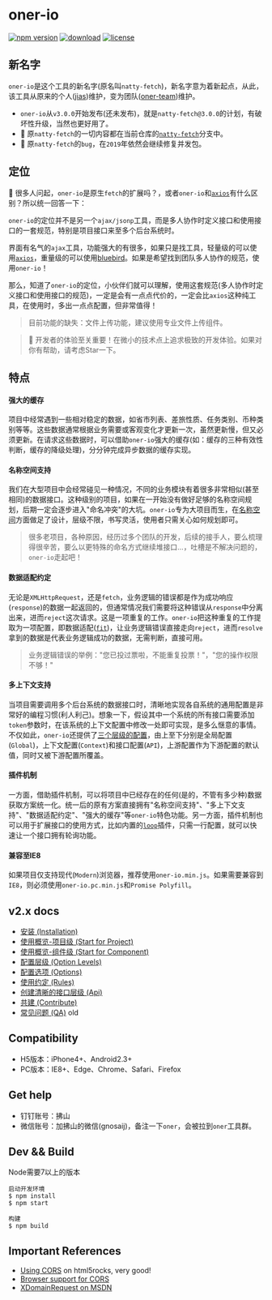 # oner-io

[![npm version](https://img.shields.io/npm/v/oner-io.svg?style=flat)](https://www.npmjs.com/package/oner-io) [![download](https://img.shields.io/npm/dm/oner-io.svg?style=flat)](https://www.npmjs.com/package/oner-io) [![license](https://img.shields.io/badge/license-MIT-blue.svg?style=flat)](https://raw.githubusercontent.com/jias/oner-io/master/LICENSE)

## 新名字

`oner-io`是这个工具的新名字(原名叫`natty-fetch`)，新名字意为着新起点，从此，该工具从原来的个人([jias](https://github.com/jias))维护，变为团队([oner-team](https://github.com/oner-team))维护。

- `oner-io`从`v3.0.0`开始发布(还未发布)，就是`natty-fetch@3.0.0`的计划，有破坏性升级，当然也更好用了。
- 🍉 原`natty-fetch`的一切内容都在当前仓库的[`natty-fetch`](https://github.com/oner-team/oner-io/tree/natty-fetch)分支中。
- 🍉 原`natty-fetch`的`bug`，在`2019`年依然会继续修复并发包。

## 定位

🍔 很多人问起，`oner-io`是原生`fetch`的扩展吗？，或者`oner-io`和[`axios`](https://github.com/axios/axios)有什么区别？所以统一回答一下：

`oner-io`的定位并不是另一个`ajax/jsonp`工具，而是多人协作时定义接口和使用接口的一套规范，特别是项目接口来至多个后台系统时。

界面有名气的`ajax`工具，功能强大的有很多，如果只是找工具，轻量级的可以使用[`axios`](https://github.com/axios/axios)，重量级的可以使用[bluebird](http://bluebirdjs.com/docs/getting-started.html)。如果是希望找到团队多人协作的规范，使用`oner-io`！

那么，知道了`oner-io`的定位，小伙伴们就可以理解，使用这套规范(多人协作时定义接口和使用接口的规范)，一定是会有一点点代价的，一定会比`axios`这种纯工具，在使用时，多出一点点配置，但非常值得！

> 目前功能的缺失：文件上传功能，建议使用专业文件上传组件。

> 🍻 开发者的体验至关重要！在微小的技术点上追求极致的开发体验。如果对你有帮助，请考虑Star一下。


## 特点

#### 强大的缓存

项目中经常遇到一些相对稳定的数据，如省市列表、差旅性质、任务类别、币种类别等等。这些数据通常根据业务需要或客观变化才更新一次，虽然更新慢，但又必须更新。在请求这些数据时，可以借助`oner-io`强大的缓存(如：缓存的三种有效性判断，缓存的降级处理)，分分钟完成异步数据的缓存实现。

#### 名称空间支持

我们在大型项目中会经常碰见一种情况，不同的业务模块有着很多非常相似(甚至相同)的数据接口。这种级别的项目，如果在一开始没有做好足够的名称空间规划，后期一定会逐步进入"命名冲突"的大坑。`oner-io`专为大项目而生，在[名称空间](https://github.com/jias/oner-io/blob/master/docs/clear_api.md)方面做足了设计，层级不限，书写灵活，使用者只需关心如何规划即可。

> 很多老项目，各种原因，经历过多个团队的开发，后续的接手人，要么梳理得很辛苦，要么以更特殊的命名方式继续堆接口...，吐槽是不解决问题的，`oner-io`走起吧！

#### 数据适配约定

无论是`XMLHttpRequest`，还是`fetch`，业务逻辑的错误都是作为成功响应(`response`)的数据一起返回的，但通常情况我们需要将这种错误从`response`中分离出来，进而`reject`这次请求。这是一项重复的工作。`oner-io`把这种重复的工作提取为一项配置，即数据适配([`fit`](https://github.com/jias/oner-io/blob/master/docs/options.md#fit))，让业务逻辑错误直接走向`reject`，进而`resolve`拿到的数据是代表业务逻辑成功的数据，无需判断，直接可用。

> 业务逻辑错误的举例："您已投过票啦，不能重复投票！"，"您的操作权限不够！"

#### 多上下文支持

当项目需要调用多个后台系统的数据接口时，清晰地实现各自系统的通用配置是非常好的编程习惯(利人利己)。想象一下，假设其中一个系统的所有接口需要添加`token`参数时，在该系统的上下文配置中修改一处即可实现，是多么惬意的事情。不仅如此，`oner-io`还提供了[三个层级的配置](https://github.com/jias/oner-io/blob/master/docs/option_levels.md)，由上至下分别是全局配置(`Global`)，上下文配置(`Context`)和接口配置(`API`)，上游配置作为下游配置的默认值，同时又被下游配置所覆盖。

#### 插件机制

一方面，借助插件机制，可以将项目中已经存在的任何(是的，不管有多少种)数据获取方案统一化。统一后的原有方案直接拥有"名称空间支持"、"多上下文支持"、"数据适配约定"、"强大的缓存"等`oner-io`特色功能。另一方面，插件机制也可以用于扩展接口的使用方式，比如内置的[`loop`](https://github.com/jias/oner-io/blob/master/docs/options.md#loop)插件，只需一行配置，就可以快速让一个接口拥有轮询功能。

#### 兼容至IE8

如果项目仅支持现代(`Modern`)浏览器，推荐使用`oner-io.min.js`。如果需要兼容到`IE8`，则必须使用`oner-io.pc.min.js`和`Promise Polyfill`。

## v2.x docs

* [安装 (Installation)](docs/install.md)
* [使用概览-项目级 (Start for Project)](docs/start_for_project.md)
* [使用概览-组件级 (Start for Component)](docs/start_for_component.md)
* [配置层级 (Option Levels)](docs/option_levels.md)
* [配置选项 (Options)](docs/options.md)
* [使用约定 (Rules)](docs/rules.md)
* [创建清晰的接口层级 (Api)](docs/clear_api.md)
* [共建 (Contribute)](docs/dev.md)
* [常见问题 (QA)](docs/questions.md) old


## Compatibility

* H5版本：iPhone4+、Android2.3+
* PC版本：IE8+、Edge、Chrome、Safari、Firefox

## Get help

* 钉钉账号：拂山
* 微信账号：加拂山的微信(gnosaij)，备注一下`oner`，会被拉到`oner`工具群。

## Dev && Build

Node需要7以上的版本

```
启动开发环境
$ npm install
$ npm start

构建
$ npm build
```


## Important References

* [Using CORS](http://www.html5rocks.com/en/tutorials/cors/) on html5rocks, very good!
* [Browser support for CORS](http://enable-cors.org/client.html)
* [XDomainRequest on MSDN](https://msdn.microsoft.com/en-us/library/cc288060(VS.85).aspx)